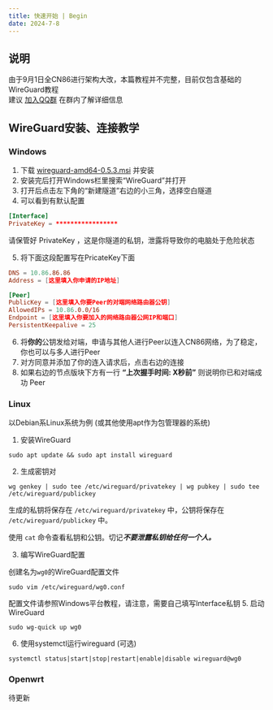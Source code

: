 ```yaml
---
title: 快速开始 | Begin
date: 2024-7-8
---
```

## 说明
 由于9月1日全CN86进行架构大改，本篇教程并不完整，目前仅包含基础的WireGuard教程  
 建议 [加入QQ群](https://qm.qq.com/cgi-bin/qm/qr?k=ZrLIxTgGY5P7W8SgNGfZWlLCY1kcf9Ev&jump_from=webapi&authKey=sqA+q7NjvCydLhxv5+bynRK3Jgu8DnVo6PIMenYPGrNwMNB32fd9cFFmZ3qKwpe2) 在群内了解详细信息
   
## WireGuard安装、连接教学
### Windows
 1. 下载 [wireguard-amd64-0.5.3.msi](https://drive.crashblock.top/api/v3/file/source/25889/wireguard-amd64-0.5.3.msi?sign=yhneTtGctyM6ysjBaV7Vi3Zpwahla4J7faQyjZxf2vo%3D%3A0) 并安装
 2. 安装完后打开Windows栏里搜索“WireGuard”并打开
 3. 打开后点击左下角的“新建隧道”右边的小三角，选择空白隧道
 4. 可以看到有默认配置
 ```conf
 [Interface]
 PrivateKey = *****************
 ```
请保管好 PrivateKey ，这是你隧道的私钥，泄露将导致你的电脑处于危险状态  

 5. 将下面这段配置写在PricateKey下面
 ```conf
 DNS = 10.86.86.86
 Address = [这里填入你申请的IP地址]

 [Peer]
 PublicKey = [这里填入你要Peer的对端网络路由器公钥]
 AllowedIPs = 10.86.0.0/16
 Endpoint = [这里填入你要加入的网络路由器公网IP和端口]
 PersistentKeepalive = 25
 ```

 6. 将**你的**公钥发给对端，申请与其他人进行Peer以连入CN86网络，为了稳定，你也可以与多人进行Peer
 7. 对方同意并添加了你的连入请求后，点击右边的连接  
 8. 如果右边的节点版块下方有一行 **“上次握手时间: X秒前”** 则说明你已和对端成功 Peer
### Linux

以Debian系Linux系统为例 (或其他使用apt作为包管理器的系统)

1. 安装WireGuard

```shell
sudo apt update && sudo apt install wireguard
```
2. 生成密钥对

```shell
wg genkey | sudo tee /etc/wireguard/privatekey | wg pubkey | sudo tee /etc/wireguard/publickey
```

生成的私钥将保存在 ```/etc/wireguard/privatekey``` 中，公钥将保存在 ```/etc/wireguard/publickey``` 中。

使用 ```cat``` 命令查看私钥和公钥。切记***不要泄露私钥给任何一个人。***

3. 编写WireGuard配置

创建名为```wg0```的WireGuard配置文件
```shell
sudo vim /etc/wireguard/wg0.conf
```
配置文件请参照Windows平台教程，请注意，需要自己填写Interface私钥
5. 启动WireGuard
```shell
sudo wg-quick up wg0
```
6. 使用systemctl运行wireguard (可选)

```shell
systemctl status|start|stop|restart|enable|disable wireguard@wg0
 ```
### Openwrt
待更新